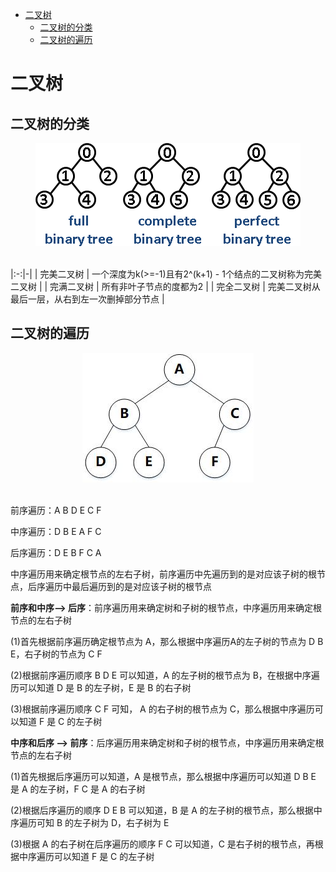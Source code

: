 <!-- MarkdownTOC -->

- [二叉树](#二叉树)
    + [二叉树的分类](#二叉树的分类)
    + [二叉树的遍历](#二叉树的遍历)

<!-- /MarkdownTOC -->

# 二叉树

## 二叉树的分类

<div align="center"> <img src="../pictures//binarytree.png"/> </div><br>

|:-:|-|
| 完美二叉树 | 一个深度为k(>=-1)且有2^(k+1) - 1个结点的二叉树称为完美二叉树 |
| 完满二叉树 | 所有非叶子节点的度都为2 |
| 完全二叉树 | 完美二叉树从最后一层，从右到左一次删掉部分节点 |

## 二叉树的遍历

<div align="center"> <img src="../pictures//binary-tree.jpg"/> </div><br>

前序遍历：A B D E C F

中序遍历：D B E A F C

后序遍历：D E B F C A

中序遍历用来确定根节点的左右子树，前序遍历中先遍历到的是对应该子树的根节点，后序遍历中最后遍历到的是对应该子树的根节点

**前序和中序--> 后序**：前序遍历用来确定树和子树的根节点，中序遍历用来确定根节点的左右子树

(1)首先根据前序遍历确定根节点为 A，那么根据中序遍历A的左子树的节点为 D B E，右子树的节点为 C F

(2)根据前序遍历顺序 B D E 可以知道，A 的左子树的根节点为 B，在根据中序遍历可以知道 D 是 B 的左子树，E 是 B 的右子树

(3)根据前序遍历顺序 C F 可知， A 的右子树的根节点为 C，那么根据中序遍历可以知道 F 是 C 的左子树

**中序和后序 --> 前序**：后序遍历用来确定树和子树的根节点，中序遍历用来确定根节点的左右子树

(1)首先根据后序遍历可以知道，A 是根节点，那么根据中序遍历可以知道 D B E 是 A 的左子树，F C 是 A 的右子树

(2)根据后序遍历的顺序 D E B 可以知道，B 是 A 的左子树的根节点，那么根据中序遍历可知 B 的左子树为 D，右子树为 E

(3)根据 A 的右子树在后序遍历的顺序 F C 可以知道，C 是右子树的根节点，再根据中序遍历可以知道 F 是 C 的左子树
